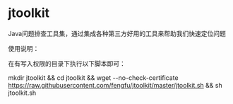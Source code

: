# jtoolkit
Java问题排查工具集，通过集成各种第三方好用的工具来帮助我们快速定位问题

使用说明：

在有写入权限的目录下执行以下脚本即可：

mkdir jtoolkit && cd jtoolkit && wget --no-check-certificate https://raw.githubusercontent.com/fengfu/jtoolkit/master/jtoolkit.sh && sh jtoolkit.sh
